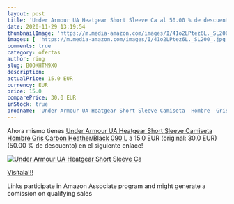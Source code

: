```yaml
---
layout: post
title: 'Under Armour UA Heatgear Short Sleeve Ca al 50.00 % de descuento'
date: 2020-11-29 13:19:54
thumbnailImage: 'https://m.media-amazon.com/images/I/41o2LPtez6L._SL200_.jpg'
images: [ 'https://m.media-amazon.com/images/I/41o2LPtez6L._SL200_.jpg' ]
comments: true
category: ofertas
author: ring
slug: B00KHTM9X0
description:
actualPrice: 15.0 EUR
currency: EUR
price: 15.0
comparePrice: 30.0 EUR
inStock: true
prodname: 'Under Armour UA Heatgear Short Sleeve Camiseta  Hombre  Gris  Carbon Heather/Black  090   L'
---
```


Ahora mismo tienes [Under Armour UA Heatgear Short Sleeve Camiseta  Hombre  Gris  Carbon Heather/Black  090   L](https://www.amazon.es/dp/B00KHTM9X0/?tag=tolees-21) a 15.0 EUR (original: 30.0 EUR) (50.00 %  de descuento) en el siguiente enlace!

[![Under Armour UA Heatgear Short Sleeve Ca](https://m.media-amazon.com/images/I/41o2LPtez6L._SL200_.jpg)](https://www.amazon.es/dp/B00KHTM9X0/?tag=tolees-21)

[Visítala!!!](https://www.amazon.es/dp/B00KHTM9X0/?tag=tolees-21)

Links participate in Amazon Associate program and might generate a comission on qualifying sales
